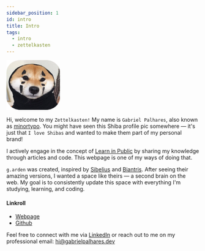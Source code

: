 ```yaml
---
sidebar_position: 1
id: intro
title: Intro
tags:
  - intro
  - zettelkasten
---
```


<div style={{ display: 'flex', marginBottom: '2rem', justifyContent: 'center', alignItems: 'center' }}>
  <img width="140" height="130" src="img/shiba-round.png" style={{marginRight: '1.5rem'}} />
</div>

Hi, welcome to my `Zettelkasten!` My name is `Gabriel Palhares`, also known as <a href="https://bsky.app/profile/minortypo.social" target="_blank">minortypo</a>. You might have seen this Shiba profile pic somewhere — it's just that `I love Shibas` and wanted to make them part of my personal brand!

I actively engage in the concept of <a href="https://www.swyx.io/learn-in-public/" target="_blank">Learn in Public</a> by sharing my knowledge through articles and code. This webpage is one of my ways of doing that.

`g.arden` was created, inspired by <a href="https://twitter.com/sseraphini" target="_blank">Sibelius</a> and <a href="https://twitter.com/biantris_" target="_blank">Biantris</a>. After seeing their amazing versions, I wanted a space like theirs — a second brain on the web. My goal is to consistently update this space with everything I'm studying, learning, and coding.

#### Linkroll
- <a href="https://gabrielpalhares.dev/" target="_blank">Webpage</a>
- <a href="https://github.com/minortypo" target="_blank">Github</a>

Feel free to connect with me via <a href="https://www.linkedin.com/in/minortypo/" target="_blank">LinkedIn</a> or reach out to me on my professional email: hi@gabrielpalhares.dev
